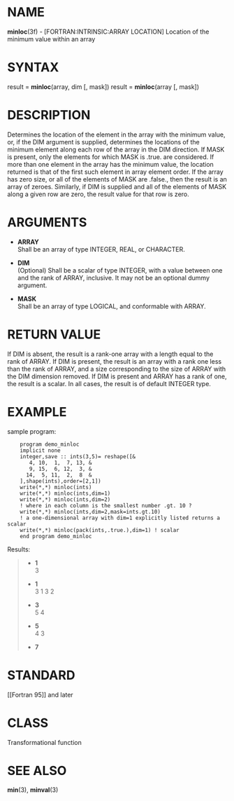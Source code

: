 # NAME

**minloc**(3f) - \[FORTRAN:INTRINSIC:ARRAY LOCATION\] Location of the
minimum value within an array

# SYNTAX

result = **minloc**(array, dim \[, mask\]) result = **minloc**(array \[,
mask\])

# DESCRIPTION

Determines the location of the element in the array with the minimum
value, or, if the DIM argument is supplied, determines the locations of
the minimum element along each row of the array in the DIM direction. If
MASK is present, only the elements for which MASK is .true. are
considered. If more than one element in the array has the minimum value,
the location returned is that of the first such element in array element
order. If the array has zero size, or all of the elements of MASK are
.false., then the result is an array of zeroes. Similarly, if DIM is
supplied and all of the elements of MASK along a given row are zero, the
result value for that row is zero.

# ARGUMENTS

  - **ARRAY**  
    Shall be an array of type INTEGER, REAL, or CHARACTER.

  - **DIM**  
    (Optional) Shall be a scalar of type INTEGER, with a value between
    one and the rank of ARRAY, inclusive. It may not be an optional
    dummy argument.

  - **MASK**  
    Shall be an array of type LOGICAL, and conformable with ARRAY.

# RETURN VALUE

If DIM is absent, the result is a rank-one array with a length equal to
the rank of ARRAY. If DIM is present, the result is an array with a rank
one less than the rank of ARRAY, and a size corresponding to the size of
ARRAY with the DIM dimension removed. If DIM is present and ARRAY has a
rank of one, the result is a scalar. In all cases, the result is of
default INTEGER type.

# EXAMPLE

sample program:

``` 
    program demo_minloc
    implicit none
    integer,save :: ints(3,5)= reshape([&
       4, 10,  1,  7, 13, &
       9, 15,  6, 12,  3, &
      14,  5, 11,  2,  8  &
    ],shape(ints),order=[2,1])
    write(*,*) minloc(ints)
    write(*,*) minloc(ints,dim=1)
    write(*,*) minloc(ints,dim=2)
    ! where in each column is the smallest number .gt. 10 ?
    write(*,*) minloc(ints,dim=2,mask=ints.gt.10)
    ! a one-dimensional array with dim=1 explicitly listed returns a scalar
    write(*,*) minloc(pack(ints,.true.),dim=1) ! scalar
    end program demo_minloc
```

Results:

>   - **1**  
>     3 
> 
>   - **1**  
>     3 1 3 2
> 
>   - **3**  
>     5 4 
> 
>   - **5**  
>     4 3 
> 
>   - **7**  

# STANDARD

\[\[Fortran 95\]\] and later

# CLASS

Transformational function

# SEE ALSO

**min**(3), **minval**(3)
